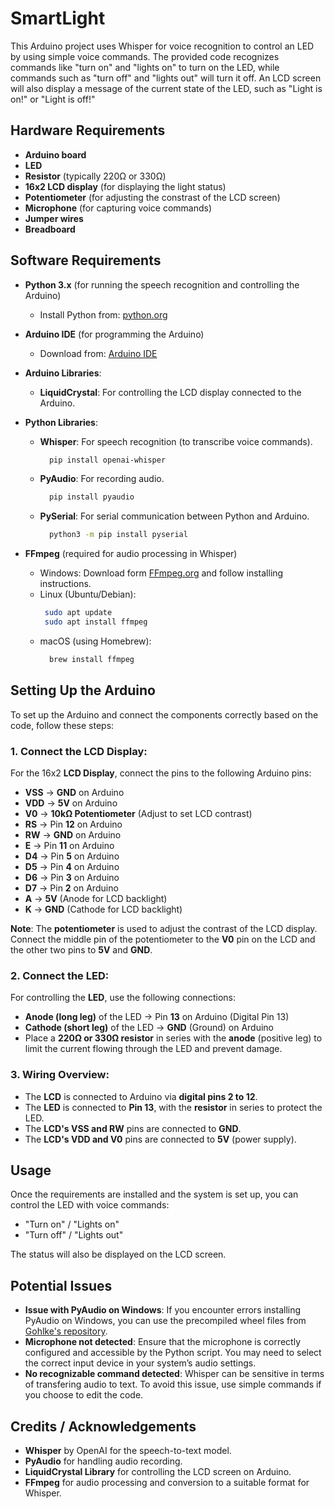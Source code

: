 # SmartLight
This Arduino project uses Whisper for voice recognition to control an LED by using simple voice commands. The provided code recognizes commands like "turn on" and "lights on" to turn on the LED, while commands such as "turn off" and "lights out" will turn it off. An LCD screen will also display a message of the current state of the LED, such as "Light is on!" or "Light is off!"

## Hardware Requirements 
- **Arduino board** 
- **LED**
- **Resistor** (typically 220Ω or 330Ω)
- **16x2 LCD display** (for displaying the light status)
- **Potentiometer** (for adjusting the constrast of the LCD screen)
- **Microphone** (for capturing voice commands)
- **Jumper wires** 
- **Breadboard** 

## Software Requirements 
- **Python 3.x** (for running the speech recognition and controlling the Arduino)
  - Install Python from: [python.org](https://www.python.org/downloads/)
    
- **Arduino IDE** (for programming the Arduino)
  - Download from: [Arduino IDE](https://www.arduino.cc/en/software)
    
- **Arduino Libraries**:
  - **LiquidCrystal**: For controlling the LCD display connected to the Arduino.
- **Python Libraries**:
  - **Whisper**: For speech recognition (to transcribe voice commands).
     ```bash
       pip install openai-whisper
  - **PyAudio**: For recording audio.
     ```bash
       pip install pyaudio
  - **PySerial**: For serial communication between Python and Arduino.
     ```bash
       python3 -m pip install pyserial
- **FFmpeg** (required for audio processing in Whisper)
  - Windows: Download form [FFmpeg.org](https://ffmpeg.org/download.html) and follow installing instructions.
  - Linux (Ubuntu/Debian):
      ```bash
       sudo apt update
       sudo apt install ffmpeg
  - macOS (using Homebrew):
     ```bash
       brew install ffmpeg
## Setting Up the Arduino

To set up the Arduino and connect the components correctly based on the code, follow these steps:

### 1. Connect the LCD Display:

For the 16x2 **LCD Display**, connect the pins to the following Arduino pins:

- **VSS** → **GND** on Arduino
- **VDD** → **5V** on Arduino
- **V0** → **10kΩ Potentiometer** (Adjust to set LCD contrast)
- **RS** → Pin **12** on Arduino
- **RW** → **GND** on Arduino
- **E** → Pin **11** on Arduino
- **D4** → Pin **5** on Arduino
- **D5** → Pin **4** on Arduino
- **D6** → Pin **3** on Arduino
- **D7** → Pin **2** on Arduino
- **A** → **5V** (Anode for LCD backlight)
- **K** → **GND** (Cathode for LCD backlight)

**Note**: The **potentiometer** is used to adjust the contrast of the LCD display. Connect the middle pin of the potentiometer to the **V0** pin on the LCD and the other two pins to **5V** and **GND**.

### 2. Connect the LED:

For controlling the **LED**, use the following connections:

- **Anode (long leg)** of the LED → Pin **13** on Arduino (Digital Pin 13)
- **Cathode (short leg)** of the LED → **GND** (Ground) on Arduino
- Place a **220Ω or 330Ω resistor** in series with the **anode** (positive leg) to limit the current flowing through the LED and prevent damage.

### 3. Wiring Overview:

- The **LCD** is connected to Arduino via **digital pins 2 to 12**.
- The **LED** is connected to **Pin 13**, with the **resistor** in series to protect the LED.
- The **LCD's VSS and RW** pins are connected to **GND**.
- The **LCD's VDD and V0** pins are connected to **5V** (power supply).

## Usage

Once the requirements are installed and the system is set up, you can control the LED with voice commands:

- "Turn on" / "Lights on"
- "Turn off" / "Lights out"

The status will also be displayed on the LCD screen.

## Potential Issues

- **Issue with PyAudio on Windows**: If you encounter errors installing PyAudio on Windows, you can use the precompiled wheel files from [Gohlke's repository](https://www.lfd.uci.edu/~gohlke/pythonlibs/).
- **Microphone not detected**: Ensure that the microphone is correctly configured and accessible by the Python script. You may need to select the correct input device in your system’s audio settings.
- **No recognizable command detected**: Whisper can be sensitive in terms of transfering audio to text. To avoid this issue, use simple commands if you choose to edit the code.

## Credits / Acknowledgements
- **Whisper** by OpenAI for the speech-to-text model.
- **PyAudio** for handling audio recording.
- **LiquidCrystal Library** for controlling the LCD screen on Arduino.
- **FFmpeg** for audio processing and conversion to a suitable format for Whisper.

    


     




